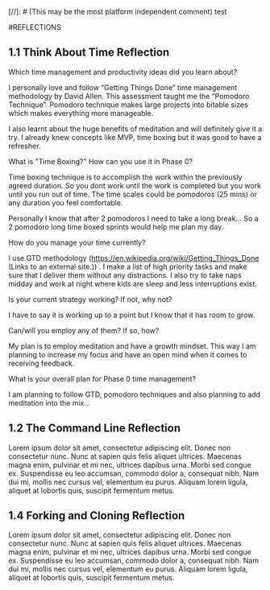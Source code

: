 [//]: # (This may be the most platform independent comment) test


#REFLECTIONS

## 1.1 Think About Time Reflection

Which time management and productivity ideas did you learn about?

I personally love and follow “Getting Things Done” time management methodology by David Allen. This assessment taught me the “Pomodoro Technique”. Pomodoro technique makes large projects into bitable sizes which makes everything more manageable.

 

I also learnt about the huge benefits of meditation and will definitely give it a try. I already knew concepts like MVP, time boxing but it was good to have a refresher.

 

What is "Time Boxing?" How can you use it in Phase 0?

Time boxing technique is to accomplish the work within the previously agreed duration. So you dont work until the work is completed but you work until you run out of time. The time scales could be pomodoros (25 mins) or any duration you feel comfortable.

 

Personally I know that after 2 pomodoros I need to take a long break… So a 2 pomodoro long time boxed sprints would help me plan my day.

 

How do you manage your time currently?

I use GTD methodology (https://en.wikipedia.org/wiki/Getting_Things_Done (Links to an external site.)) . I make a list of high priority tasks and make sure that I deliver them without any distractions. I also try to take naps midday and work at night where kids are sleep and less interruptions exist.

 

Is your current strategy working? If not, why not?

I have to say it is working up to a point but I know that it has room to grow.

 

Can/will you employ any of them? If so, how?

My plan is to employ meditation and have a growth mindset. This way I am planning to increase my focus and have an open mind when it comes to receiving feedback.

 

What is your overall plan for Phase 0 time management?

I am planning to follow GTD, pomodoro techniques and also planning to add meditation into the mix...

## 1.2 The Command Line Reflection
Lorem ipsum dolor sit amet, consectetur adipiscing elit. Donec non consectetur nunc. Nunc at sapien quis felis aliquet ultrices. Maecenas magna enim, pulvinar et mi nec, ultrices dapibus urna. Morbi sed congue ex. Suspendisse eu leo accumsan, commodo dolor a, consequat nibh. Nam dui mi, mollis nec cursus vel, elementum eu purus. Aliquam lorem ligula, aliquet at lobortis quis, suscipit fermentum metus.



## 1.4 Forking and Cloning Reflection
Lorem ipsum dolor sit amet, consectetur adipiscing elit. Donec non consectetur nunc. Nunc at sapien quis felis aliquet ultrices. Maecenas magna enim, pulvinar et mi nec, ultrices dapibus urna. Morbi sed congue ex. Suspendisse eu leo accumsan, commodo dolor a, consequat nibh. Nam dui mi, mollis nec cursus vel, elementum eu purus. Aliquam lorem ligula, aliquet at lobortis quis, suscipit fermentum metus.
